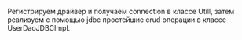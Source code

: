 Регистрируем драйвер и получаем connection в классе Utill, затем реализуем с помощью jdbc простейшие crud операции в классе UserDaoJDBCImpl.
